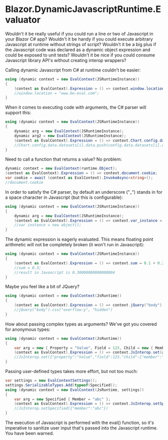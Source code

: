 # Blazor.DynamicJavascriptRuntime.Evaluator

Wouldn't it be really useful if you could run a line or two of Javascript in your Blazor C# app?
Wouldn't it be handy if you could execute arbitrary Javascript at runtime without strings of script?
Wouldn't it be a big plus if the Javascript code was declared as a dynamic object expression and could be exposed to unit tests?
Wouldn't it be nice if you could consume Javascript library API's without creating interop wrappers?

Calling dynamic Javascript from C# at runtime couldn't be easier:

```csharp
using (dynamic context = new EvalContext(JSRuntimeInstance))
{
	(context as EvalContext).Expression = () => context.window.location = "www.be-eval.com";
	//window.location = "www.be-eval.com";
}
```

When it comes to executing code with arguments, the C# parser will support this:

```csharp
using (dynamic context = new EvalContext(JSRuntimeInstance))
{
	dynamic arg = new EvalContext(JSRuntimeInstance);
	dynamic arg2 = new EvalContext(JSRuntimeInstance);
	(context as EvalContext).Expression = () => context.Chart.config.data.datasets[arg.i].data.push(arg2.config.data.datasets[arg.i].data);
	//Chart.config.data.datasets[i].data.push(config.data.datasets[i].data);
}
```

Need to call a function that returns a value? No problem:

```csharp
dynamic context = new EvalContext(runtime.Object);
(context as EvalContext).Expression = () => context.document.cookie;           
var cookie = await (context as EvalContext).InvokeAsync<string>();
//document.cookie
```

In order to satisfy the C# parser, by default an underscore ("_") stands in for a space character in Javascript (but this is configurable):

```csharp
using (dynamic context = new EvalContext(JSRuntimeInstance))
{
	dynamic arg = new EvalContext(JSRuntimeInstance);
	(context as EvalContext).Expression = () => context.var_instance = arg.new_object();
	//var instance = new object();
}
```

The dynamic expression is eagerly evaluated. This means floating point arithmetic will not be completely broken (it won't run in Javascript):

```csharp
using (dynamic context = new EvalContext(JSRuntimeInstance))
{
	(context as EvalContext).Expression = () => context.sum = 0.1 + 0.2 * 0.5 / 0.5;
	//sum = 0.3;
	//result in Javascript is 0.30000000000000004
}
```

Maybe you feel like a bit of JQuery?

```csharp
using (dynamic context = new EvalContext(JsRuntime))
{
    (context as EvalContext).Expression = () => context.jQuery("body").css("overflow-y", "hidden");
	//jQuery("body").css("overflow-y", "hidden")
}
```

How about passing complex types as arguments? We've got you covered for anonymous types:

```csharp
using (dynamic context = new EvalContext(JsRuntime))
{
    var arg = new { Property = "Value", Field = 123, Child = new { Member = new DateTime(2001, 1, 1) } };
    (context as EvalContext).Expression = () => context.JsInterop.set(arg);
	//JsInterop.set({"property":"Value","field":123,"child":{"member":"2001-01-01T00:00:00"}})
}
```

Passing user-defined types takes more effort, but not too much:

```csharp
var settings = new EvalContextSettings();
settings.SerializableTypes.Add(typeof(Specified));
using (dynamic context = new EvalContext(JsRuntime, settings))
{
    var arg = new Specified { Member = "abc" };
    (context as EvalContext).Expression = () => context.JsInterop.setSpecified(arg);
	//JsInterop.setSpecified({"member":"abc"})
}
```

The execution of Javascript is performed with the eval() function, so it's imperative to sanitize user input that's passed into the Javascript runtime. You have been warned.